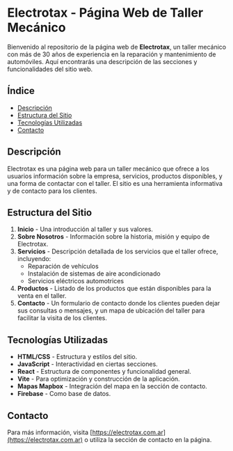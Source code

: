 # Electrotax - Página Web de Taller Mecánico

Bienvenido al repositorio de la página web de **Electrotax**, un taller mecánico con más de 30 años de experiencia en la reparación y mantenimiento de automóviles. Aquí encontrarás una descripción de las secciones y funcionalidades del sitio web.

## Índice

- [Descripción](#descripción)
- [Estructura del Sitio](#estructura-del-sitio)
- [Tecnologías Utilizadas](#tecnologías-utilizadas)
- [Contacto](#contacto)

## Descripción

Electrotax es una página web para un taller mecánico que ofrece a los usuarios información sobre la empresa, servicios, productos disponibles, y una forma de contactar con el taller. El sitio es una herramienta informativa y de contacto para los clientes.

## Estructura del Sitio

1. **Inicio** - Una introducción al taller y sus valores.
2. **Sobre Nosotros** - Información sobre la historia, misión y equipo de Electrotax.
3. **Servicios** - Descripción detallada de los servicios que el taller ofrece, incluyendo:
   - Reparación de vehículos
   - Instalación de sistemas de aire acondicionado
   - Servicios eléctricos automotrices
4. **Productos** - Listado de los productos que están disponibles para la venta en el taller.
5. **Contacto** - Un formulario de contacto donde los clientes pueden dejar sus consultas o mensajes, y un mapa de ubicación del taller para facilitar la visita de los clientes.

## Tecnologías Utilizadas

- **HTML/CSS** - Estructura y estilos del sitio.
- **JavaScript** - Interactividad en ciertas secciones.
- **React** - Estructura de componentes y funcionalidad general.
- **Vite** - Para optimización y construcción de la aplicación.
- **Mapas Mapbox** - Integración del mapa en la sección de contacto.
- **Firebase** - Como base de datos.


## Contacto

Para más información, visita [https://electrotax.com.ar](https://electrotax.com.ar) o utiliza la sección de contacto en la página.



